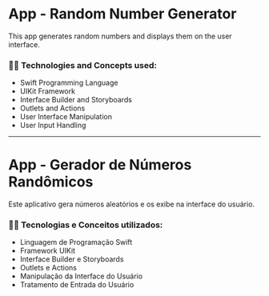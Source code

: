 # App - Random Number Generator 

This app generates random numbers and displays them on the user interface.

### 👩‍💻 Technologies and Concepts used: 

- Swift Programming Language
- UIKit Framework
- Interface Builder and Storyboards
- Outlets and Actions
- User Interface Manipulation
- User Input Handling


***


# App - Gerador de Números Randômicos

Este aplicativo gera números aleatórios e os exibe na interface do usuário. 

### 👩‍💻 Tecnologias e Conceitos utilizados: 

- Linguagem de Programação Swift
- Framework UIKit
- Interface Builder e Storyboards
- Outlets e Actions
- Manipulação da Interface do Usuário
- Tratamento de Entrada do Usuário
